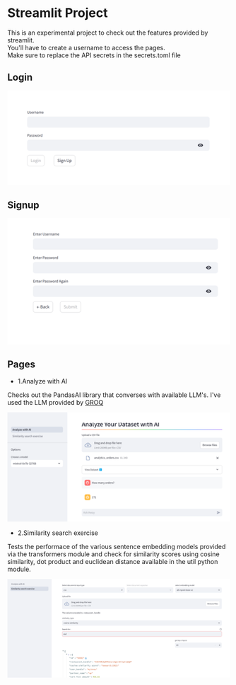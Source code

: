 # Streamlit Project

This is an experimental project to check out the features provided by streamlit.<br>
You'll have to create a username to access the pages.<br>
Make sure to replace the API secrets in the secrets.toml file

## Login

![alt text](readme_images/image3.png)

## Signup

![alt text](readme_images/image4.png)

## Pages

- 1.Analyze with AI

Checks out the PandasAI library that converses with available LLM's. I've used the LLM provided by [GROQ](https://console.groq.com/login) 

![alt text](readme_images/image.png)


- 2.Similarity search exercise

Tests the performace of the various sentence embedding models provided via the transformers module and check for similarity scores using cosine similarity, dot product and euclidean distance available in the util python module.


![alt text](readme_images/image2.png)
